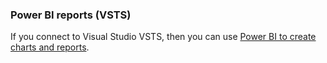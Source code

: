 
<a id="powerbi-reports"></a>
### Power BI reports (VSTS)  
If you connect to Visual Studio VSTS, then you can use [Power BI to create charts and reports](/vsts/report/powerbi/report-on-vso-with-power-bi-vs). 


